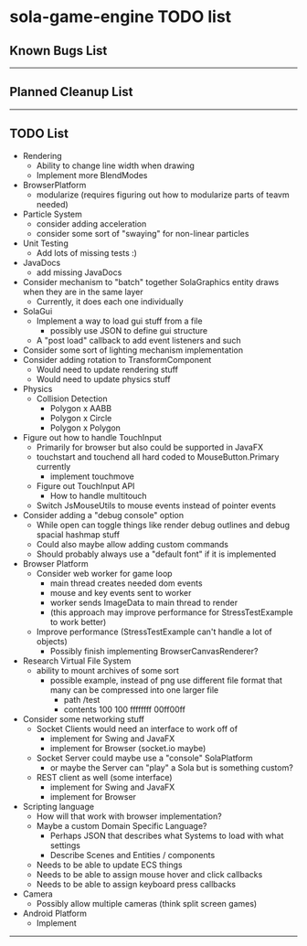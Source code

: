 # sola-game-engine TODO list

## Known Bugs List

-----------------------------------------------------------------------------------------------------------------------

## Planned Cleanup List

-----------------------------------------------------------------------------------------------------------------------

## TODO List

* Rendering
  * Ability to change line width when drawing
  * Implement more BlendModes
* BrowserPlatform
  * modularize (requires figuring out how to modularize parts of teavm needed)
* Particle System
  * consider adding acceleration
  * consider some sort of "swaying" for non-linear particles
* Unit Testing
  * Add lots of missing tests :)
* JavaDocs
  * add missing JavaDocs
* Consider mechanism to "batch" together SolaGraphics entity draws when they are in the same layer
  * Currently, it does each one individually
* SolaGui
  * Implement a way to load gui stuff from a file
    * possibly use JSON to define gui structure
  * A "post load" callback to add event listeners and such
* Consider some sort of lighting mechanism implementation
* Consider adding rotation to TransformComponent
  * Would need to update rendering stuff
  * Would need to update physics stuff
* Physics
  * Collision Detection
    * Polygon x AABB
    * Polygon x Circle
    * Polygon x Polygon
* Figure out how to handle TouchInput
  * Primarily for browser but also could be supported in JavaFX
  * touchstart and touchend all hard coded to MouseButton.Primary currently
    * implement touchmove
  * Figure out TouchInput API
    * How to handle multitouch
  * Switch JsMouseUtils to mouse events instead of pointer events
* Consider adding a "debug console" option
  * While open can toggle things like render debug outlines and debug spacial hashmap stuff
  * Could also maybe allow adding custom commands
  * Should probably always use a "default font" if it is implemented
* Browser Platform
  * Consider web worker for game loop
    * main thread creates needed dom events
    * mouse and key events sent to worker
    * worker sends ImageData to main thread to render
    * (this approach may improve performance for StressTestExample to work better)
  * Improve performance (StressTestExample can't handle a lot of objects)
    * Possibly finish implementing BrowserCanvasRenderer?
* Research Virtual File System
  * ability to mount archives of some sort
    * possible example, instead of png use different file format that many can be compressed into one larger file
      * path /test
      * contents 100 100 ffffffff 00ff00ff
* Consider some networking stuff
  * Socket Clients would need an interface to work off of
    * implement for Swing and JavaFX
    * implement for Browser (socket.io maybe)
  * Socket Server could maybe use a "console" SolaPlatform
    * or maybe the Server can "play" a Sola but is something custom?
  * REST client as well (some interface)
    * implement for Swing and JavaFX
    * implement for Browser
* Scripting language
  * How will that work with browser implementation?
  * Maybe a custom Domain Specific Language?
    * Perhaps JSON that describes what Systems to load with what settings
    * Describe Scenes and Entities / components
  * Needs to be able to update ECS things
  * Needs to be able to assign mouse hover and click callbacks
  * Needs to be able to assign keyboard press callbacks
* Camera
  * Possibly allow multiple cameras (think split screen games)
* Android Platform
  * Implement

-----------------------------------------------------------------------------------------------------------------------
